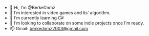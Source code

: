 - 👋 Hi, I’m @BerkeDnmz
- 👀 I’m interested in video games and its' algorithm.
- 🌱 I’m currently learning C#
- 💞️ I’m looking to collaborate on some indie projects once I'm ready.
- 📫 Gmail: berkednmz2003@gmail.com

<!---
BerkeDnmz/BerkeDnmz is a ✨ special ✨ repository because its `README.md` (this file) appears on your GitHub profile.
You can click the Preview link to take a look at your changes.
--->
